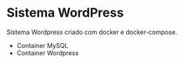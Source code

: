 # Sistema WordPress

Sistema Wordpress criado com docker e docker-compose.

- Container MySQL
- Container Wordpress
